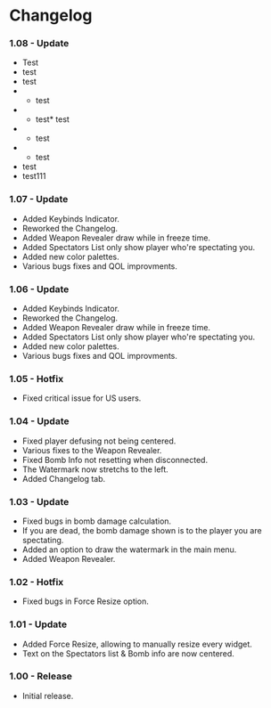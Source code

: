 # Changelog

### 1.08 - Update
* Test
* test
* test
* * test
* * test* test
* * test
* * test
* test
* test111

### 1.07 - Update
* Added Keybinds Indicator.
* Reworked the Changelog.
* Added Weapon Revealer draw while in freeze time.
* Added Spectators List only show player who're spectating you. 
* Added new color palettes.
* Various bugs fixes and QOL improvments.

### 1.06 - Update
* Added Keybinds Indicator.
* Reworked the Changelog.
* Added Weapon Revealer draw while in freeze time.
* Added Spectators List only show player who're spectating you. 
* Added new color palettes.
* Various bugs fixes and QOL improvments.

### 1.05 - Hotfix
* Fixed critical issue for US users.

### 1.04 - Update
* Fixed player defusing not being centered.
* Various fixes to the Weapon Revealer.
* Fixed Bomb Info not resetting when disconnected.
* The Watermark now stretchs to the left.
* Added Changelog tab.

### 1.03 - Update
* Fixed bugs in bomb damage calculation.
* If you are dead, the bomb damage shown is to the player you are spectating.
* Added an option to draw the watermark in the main menu.
* Added Weapon Revealer.

### 1.02 - Hotfix
* Fixed bugs in Force Resize option.

### 1.01 - Update
* Added Force Resize, allowing to manually resize every widget.
* Text on the Spectators list & Bomb info are now centered.

### 1.00 - Release
* Initial release.
